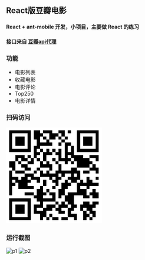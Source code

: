 ## React版豆瓣电影

#### React + ant-mobile 开发，小项目，主要做 React 的练习
#### 接口来自  [豆瓣api代理](https://github.com/zce/douban-api-proxy)

### 功能
+ 电影列表
+ 收藏电影
+ 电影评论
+ Top250
+ 电影详情

### 扫码访问
![p1](https://github.com/1046633575/doubanMovie/blob/master/src/assets/img/link.png)

### 运行截图
![p1](http://www.bgwm.fun/picture/images/react_movie1.png)
![p2](http://www.bgwm.fun/picture/images/react_movie2.png)